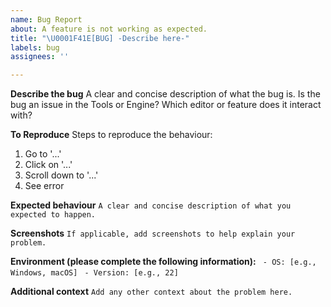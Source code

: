 ```yaml
---
name: Bug Report
about: A feature is not working as expected.
title: "\U0001F41E[BUG] -Describe here-"
labels: bug
assignees: ''

---
```


**Describe the bug**
A clear and concise description of what the bug is.
Is the bug an issue in the Tools or Engine? Which editor or feature does it interact with?

**To Reproduce**
Steps to reproduce the behaviour:
1. Go to '...'
2. Click on '...'
3. Scroll down to '...'
4. See error

**Expected behaviour**
`A clear and concise description of what you expected to happen.`

**Screenshots**
`If applicable, add screenshots to help explain your problem.`

**Environment (please complete the following information):**
` - OS: [e.g., Windows, macOS]`
` - Version: [e.g., 22]`

**Additional context**
`Add any other context about the problem here.`
